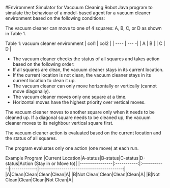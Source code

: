#Environment Simulator for Vaccuum Cleaning Robot
Java program to simulate the behaviour of a model-based agent for a vacuum cleaner environment based on the following conditions:

The vacuum cleaner can move to one of 4 squares: A, B, C, or D as shown in Table 1.

Table 1: vacuum cleaner environment
| col1 | col2 |
| ---- | --- -|
| A | B |
| C | D |

* The vacuum cleaner checks the status of all squares and takes action based on the following order:
* If all squares are clean, the vacuum cleaner stays in its current location.
* If the current location is not clean, the vacuum cleaner stays in its current location to clean it up.
* The vacuum cleaner can only move horizontally or vertically (cannot move diagonally).
* The vacuum cleaner moves only one square at a time.
* Horizontal moves have the highest priority over vertical moves.

The vacuum cleaner moves to another square only when it needs to be cleaned up. If a diagonal square needs to be cleaned up, the vacuum cleaner moves to its neighbour vertical square first.

The vacuum cleaner action is evaluated based on the current location and the status of all squares.

The program evaluates only one action (one move) at each run.

Example Program
|Current Location|A-status|B-status|C-status|D-status|Action (Stay in or Move to)|
|----------------|:-----------:|:-----------:|:------------:|-----------------------------------------:|
|A|Clean|Clean|Clean|Clean|A|
|B|Not Clean|Clean|Clean|Clean|A|
|B|Not Clean|Clean|Clean|Not Clean|A|
